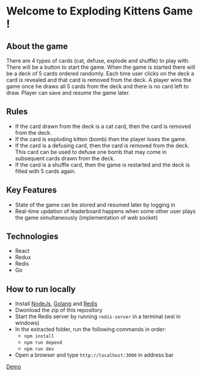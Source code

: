# Welcome to Exploding Kittens Game !

## About the game
There are 4 types of cards (cat, defuse, explode and shuffle) to play with. There will be a button to start the game. When the game is started there will 
be a deck of 5 cards ordered randomly. Each time user clicks on the deck a card is revealed and that card is removed from the deck. 
A player wins the game once he draws all 5 cards from the deck and there is no card left to draw. Player can save and resume the game later.

## Rules
- If the card drawn from the deck is a cat card, then the card is removed from the deck.
- If the card is exploding kitten (bomb) then the player loses the game.
- If the card is a defusing card, then the card is removed from the deck. This card can be used to defuse one bomb that may come in subsequent cards drawn from the deck.
- If the card is a shuffle card, then the game is restarted and the deck is filled with 5 cards again.

## Key Features
- State of the game can be stored and resumed later by logging in
- Real-time updation of leaderboard happens when some other user plays the game simultaneously (implementation of web socket)

## Technologies
- React
- Redux
- Redis
- Go

## How to run locally
- Install [NodeJs](https://nodejs.org/en), [Golang](https://go.dev/) and [Redis](https://redis.io/)
- Dwonload the zip of this repository
- Start the Redis server by running ```redis-server``` in a terminal (wsl in windows)
- In the extracted folder, run the following commands in order:
  - ```npm install```
  - ```npm run depend```
  - ```npm run dev```
- Open a browser and type ```http://localhost:3000``` in address bar

[Demo](https://drive.google.com/drive/folders/1l-s2sX1hbMLD6Z3WfVIBR6XoWPnZ8gnA?usp=sharing)
